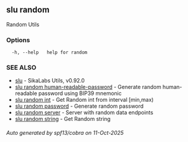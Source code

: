 ## slu random

Random Utils

### Options

```
  -h, --help   help for random
```

### SEE ALSO

* [slu](slu.md)	 - SikaLabs Utils, v0.92.0
* [slu random human-readable-password](slu_random_human-readable-password.md)	 - Generate random human-readable password using BIP39 mnemonic
* [slu random int](slu_random_int.md)	 - Get Random int from interval [min,max)
* [slu random password](slu_random_password.md)	 - Generate random password
* [slu random server](slu_random_server.md)	 - Server with random data endpoints
* [slu random string](slu_random_string.md)	 - Get Random string

###### Auto generated by spf13/cobra on 11-Oct-2025
